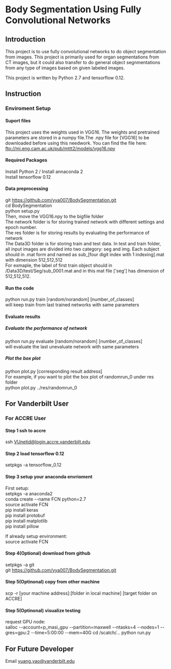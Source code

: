 # Body Segmentation Using Fully Convolutional Networks 

## Introduction
This project is to use fully convolutional networks to do object segmentation from images. This project is primarily used for organ segmentations from CT images, but it could also transfer to do general object segnmentations from any type of images based on given labeled images.</br>


This project is written by Python 2.7 and tensorflow 0.12.</br>

## Instruction

### Enviroment Setup
#### Suport files
This project uses the weights used in VGG16. The weights and pretrained parameters are stored in a numpy file.The .npy file for [VGG16] to be downloaded before using this needwork. You can find the file here: ftp://mi.eng.cam.ac.uk/pub/mttt2/models/vgg16.npy 
#### Required Packages
Install Python 2 / Install annaconda 2</br>
Install tensorflow 0.12</br>
#### Data preprocessing
git https://github.com/yya007/BodySegmentation.git</br>
cd BodySegmentation</br>
python setup.py</br>
Then, move the VGG16.npy to the bigfile folder</br>
The network folder is for storing trained network with different settings and epoch number.</br>
The res folder is for storing results by evaluating the performance of network</br>
The Data3D folder is for storing train and test data. In test and train folder, all input images are divided into two category: seg and img. Each subject should in .mat form and named as sub_[four digit index with 1 indexing].mat with dimension 512,512,512</br>
For exmaple, the label of first train object should in /Data3D/test/Seg/sub_0001.mat and in this mat file ['seg'] has dimension of 512,512,512.</br>
#### Run the code
python run.py train [random/norandom] [number_of_classes]</br>
will keep train from last trained networks with same parameters
#### Evaluate results
##### Evaluate the performance of network
python run.py evaluate [random/norandom] [number_of_classes]</br>
will evaluate the last unevaluate network with same parameters
##### Plot the box plot
python plot.py [corresponding result address]</br>
For example, if you want to plot the box plot of randomrun_0 under res folder</br>
python plot.py ../res/randomrun_0</br>

## For Vanderbilt User
### For ACCRE User
#### Step 1 ssh to accre
ssh VUnetid@login.accre.vanderbilt.edu</br>
#### Step 2 load tensorflow 0.12
setpkgs -a tensorflow_0.12</br>
#### Step 3 setup your anaconda envrioment
First setup:</br>
setpkgs -a anaconda2</br>
conda create --name FCN python=2.7</br>
source activate FCN</br>
pip install keras</br>
pip install protobuf</br>
pip install matplotlib</br>
pip install pillow</br>

If already setup environment:</br>
source activate FCN</br>
#### Step 4(Optional) download from github
setpkgs -a git</br>
git https://github.com/yya007/BodySegmentation.git
#### Step 5(Optinonal) copy from other machine
scp -r [your machine address]:[folder in local machine]   [target folder on ACCRE]</br>

#### Step 5(Optinonal) visualize testing 
request GPU node:</br>
salloc --account=p_masi_gpu  --partition=maxwell --ntasks=4 --nodes=1 --gres=gpu:2 --time=5:00:00 --mem=40G
cd /scatch/...
python run.py

## For Future Developer 
Email yuang.yao@vanderbilt.edu


